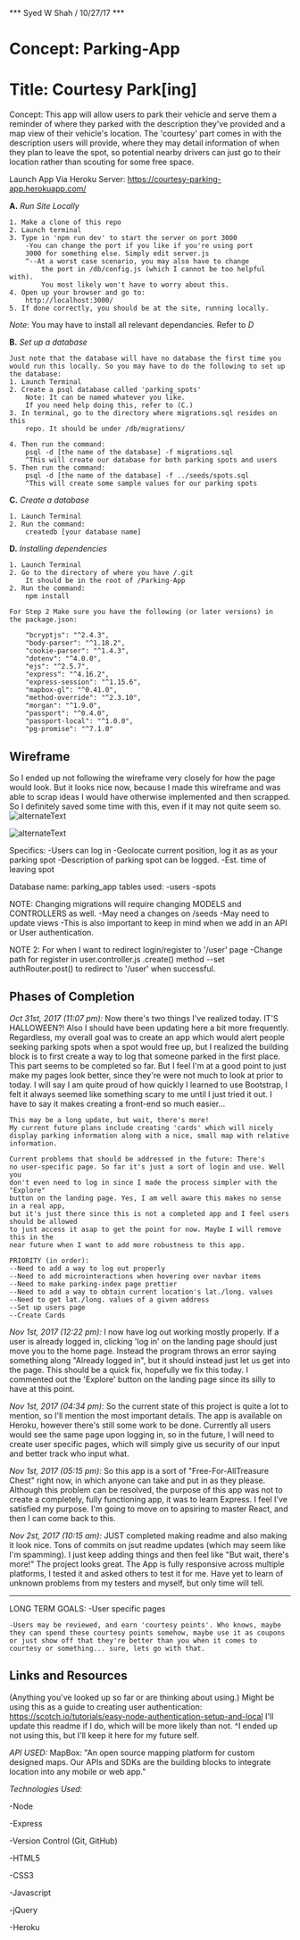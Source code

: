 *** Syed W Shah / 10/27/17 ***

# Concept: Parking-App
# Title: Courtesy Park[ing]

Concept:
This app will allow users to park their vehicle and serve them a reminder
of where they parked with the description they've provided and a map view
of their vehicle's location. The 'courtesy' part comes in with the 
description users will provide, where they may detail information of when
they plan to leave the spot, so potential nearby drivers can just go to their
location rather than scouting for some free space.

Launch App Via Heroku Server: https://courtesy-parking-app.herokuapp.com/


**A.** *Run Site Locally*
```
1. Make a clone of this repo
2. Launch terminal
3. Type in 'npm run dev' to start the server on port 3000
    -You can change the port if you like if you're using port
    3000 for something else. Simply edit server.js  
    ^--At a worst case scenario, you may also have to change
        the port in /db/config.js (which I cannot be too helpful with).
        You most likely won't have to worry about this.
4. Open up your browser and go to:
    http://localhost:3000/
5. If done correctly, you should be at the site, running locally.
```
*Note*: You may have to install all relevant dependancies. Refer to *D*

**B.** *Set up a database*
```
Just note that the database will have no database the first time you 
would run this locally. So you may have to do the following to set up
the database:
1. Launch Terminal
2. Create a psql database called 'parking_spots'
    Note: It can be named whatever you like.
    If you need help doing this, refer to (C.)
3. In terminal, go to the directory where migrations.sql resides on this
    repo. It should be under /db/migrations/ 
    
4. Then run the command:
    psql -d [the name of the database] -f migrations.sql
    ^This will create our database for both parking spots and users
5. Then run the command:
    psql -d [the name of the database] -f ../seeds/spots.sql
    ^This will create some sample values for our parking spots
```

**C.** *Create a database*
```
1. Launch Terminal
2. Run the command:
    createdb [your database name]
```

**D.** *Installing dependencies*
```
1. Launch Terminal
2. Go to the directory of where you have /.git 
    It should be in the root of /Parking-App
2. Run the command:
    npm install

For Step 2 Make sure you have the following (or later versions) in 
the package.json:

    "bcryptjs": "^2.4.3",
    "body-parser": "^1.18.2",
    "cookie-parser": "^1.4.3",
    "dotenv": "^4.0.0",
    "ejs": "^2.5.7",
    "express": "^4.16.2",
    "express-session": "^1.15.6",
    "mapbox-gl": "^0.41.0",
    "method-override": "^2.3.10",
    "morgan": "^1.9.0",
    "passport": "^0.4.0",
    "passport-local": "^1.0.0",
    "pg-promise": "^7.1.0"
```

## Wireframe

So I ended up not following the wireframe very closely for how the page would
look. But it looks nice now, because I made this wireframe and 
was able to scrap ideas I would have otherwise implemented and then scrapped.
So I definitely saved some time with this, even if it may not quite seem so.
![alternateText](./assets/index.jpg)

![alternateText](./assets/erd.png)

Specifics:
-Users can log in
-Geolocate current position, log it as as your parking spot
-Description of parking spot can be logged.
-Est. time of leaving spot

Database name: parking_app
tables used: 
-users 
-spots

NOTE: Changing migrations will require changing MODELS and CONTROLLERS as well.
-May need a changes on /seeds 
-May need to update views
-This is also important to keep in mind when we add in an API or User authentication.

NOTE 2: For when I want to redirect login/register to '/user' page 
-Change path for register in user.controller.js  .create() method
--set authRouter.post() to redirect to '/user' when successful.

## Phases of Completion

*Oct 31st, 2017 (11:07 pm):*
    Now there's two things I've realized today. IT'S HALLOWEEN?! Also I should
    have been updating here a bit more frequently. Regardless, my overall goal was to create
    an app which would alert people seeking parking spots when a spot would free up,
    but I realized the building block is to first create a way to log that someone parked
    in the first place. This part seems to be completed so far. But I feel I'm at a 
    good point to just make my pages look better, since they're were not much
    to look at prior to today. 
    I will say I am quite proud of how quickly I learned to use Bootstrap, I felt
    it always seemed like something scary to me until I just tried it out. I have to say
    it makes creating a front-end so much easier...

    This may be a long update, but wait, there's more!
    My current future plans include creating 'cards' which will nicely
    display parking information along with a nice, small map with relative
    information.

    Current problems that should be addressed in the future: There's
    no user-specific page. So far it's just a sort of login and use. Well you 
    don't even need to log in since I made the process simpler with the "Explore"
    button on the landing page. Yes, I am well aware this makes no sense in a real app,
    but it's just there since this is not a completed app and I feel users should be allowed
    to just access it asap to get the point for now. Maybe I will remove this in the
    near future when I want to add more robustness to this app.
    
    PRIORITY (in order):
    --Need to add a way to log out properly
    --Need to add microinteractions when hovering over navbar items
    --Need to make parking-index page prettier
    --Need to add a way to obtain current location's lat./long. values
    --Need to get lat./long. values of a given address
    --Set up users page
    --Create Cards

*Nov 1st, 2017 (12:22 pm):*
    I now have log out working mostly properly. If a user is already logged in,
    clicking 'log in' on the landing page should just move you to the home page.
    Instead the program throws an error saying something along "Already logged 
    in", but it should instead just let us get into the page. This should be a 
    quick fix, hopefully we fix this today. I commented out the 'Explore' 
    button on the landing page since its silly to have at this point. 

*Nov 1st, 2017 (04:34 pm):*
    So the current state of this project is quite a lot to mention, so I'll 
    mention the most important details. The app is available on Heroku,
    however there's still some work to be done. 
    Currently all users would see the same page upon logging in, so in the
    future, I will need to create user specific pages, which will simply give 
    us security of our input and better track who input what. 

*Nov 1st, 2017 (05:15 pm):*
    So this app is a sort of "Free-For-AllTreasure Chest" right now, in which 
    anyone can take and put in as they please. Although this problem can be 
    resolved, the purpose of this app was not to create a completely, fully
    functioning app, it was to learn Express. I feel I've satisfied my purpose.
    I'm going to move on to apsiring to master React, and then I can come back to
    this. 

*Nov 2st, 2017 (10:15 am):*
    JUST completed making readme and also making it look nice. Tons 
    of commits on jsut readme updates (which may seem like I'm spamming).
    I just keep adding things and then feel like "But wait, there's more!"
    The project looks great. The App is fully responsive across multiple
    platforms, I tested it and asked others to test it for me. Have yet
    to learn of unknown problems from my testers and myself, but only time
    will tell. 

-----------------------------------------------------------------------------------


LONG TERM GOALS:
    -User specific pages
    
    -Users may be reviewed, and earn 'courtesy points'. Who knows, maybe
    they can spend these courtesy points somehow, maybe use it as coupons
    or just show off that they're better than you when it comes to 
    courtesy or something... sure, lets go with that. 

## Links and Resources
(Anything you've looked up so far or are thinking about using.)
Might be using this as a guide to creating user authentication: 
https://scotch.io/tutorials/easy-node-authentication-setup-and-local
I'll update this readme if I do, which will be more likely than not.
^I ended up not using this, but I'll keep it here for my future self.

*API USED:*
MapBox: "An open source mapping platform for custom designed maps. Our APIs and SDKs are the building blocks to integrate location into any mobile or web app."

*Technologies Used:*

-Node

-Express

-Version Control (Git, GitHub)

-HTML5

-CSS3

-Javascript

-jQuery

-Heroku
